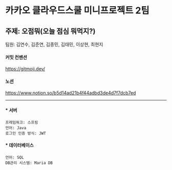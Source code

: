 # 카카오 클라우드스쿨 미니프로젝트 2팀  
## 주제: 오점뭐(오늘 점심 뭐먹지?)     
팀원: 김연수, 김준연, 김종민, 김태민, 이상현, 최현지


#### 커밋 컨벤션
https://gitmoji.dev/
#### 노션
https://www.notion.so/b5d14ad21b4f44adbd3de4d7f7dcb7ed

---

#### * 서버
    프레임워크: 스프링
    언어: Java
    로그인 인증 방식: JWT

#### * 데이터베이스
    언어: SQL
    DB관리 시스템: Maria DB
